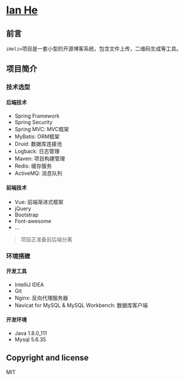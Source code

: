# [Ian He](https://www.ianhe.me)

## 前言
`iHelin`项目是一套小型的开源博客系统，包含文件上传，二维码生成等工具。


## 项目简介

### 技术选型

#### 后端技术

- Spring Framework
- Spring Security
- Spring MVC: MVC框架
- MyBatis: ORM框架
- Druid: 数据库连接池
- Logback: 日志管理
- Maven: 项目构建管理
- Redis: 缓存服务
- ActiveMQ: 消息队列

#### 前端技术

- Vue: 前端渐进式框架
- jQuery
- Bootstrap
- Font-awesome
- ...

> 项目正准备前后端分离

### 环境搭建
#### 开发工具

- IntelliJ IDEA
- Git
- Nginx: 反向代理服务器
- Navicat for MySQL & MySQL Workbench: 数据库客户端

#### 开发环境
- Java 1.8.0_111
- Mysql 5.6.35

## Copyright and license
MIT
